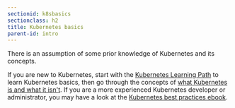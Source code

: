 ```yaml
---
sectionid: k8sbasics
sectionclass: h2
title: Kubernetes basics
parent-id: intro
---
```


There is an assumption of some prior knowledge of Kubernetes and its concepts.

If you are new to Kubernetes, start with the [Kubernetes Learning Path](https://aka.ms/LearnKubernetes) to learn Kubernetes basics, then go through the concepts of [what Kubernetes is and what it isn't](https://aka.ms/k8sLearning).
If you are a more experienced Kubernetes developer or administrator, you may have a look at the [Kubernetes best practices ebook](https://aka.ms/aks/bestpractices).